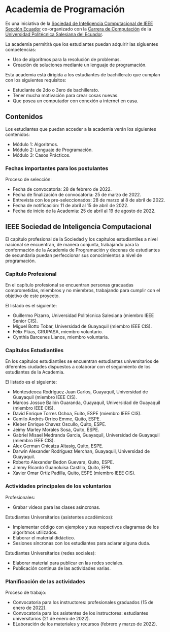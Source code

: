 # Academia de Programación

Es una iniciativa de la [Sociedad de Inteligencia Computacional de IEEE Sección Ecuador](https://www.facebook.com/IEEECISEcuador) co-organizado con la [Carrera de Computación](https://www.facebook.com/ComputacionUPSGYE) de la [Universidad Politécnica Salesiana del Ecuador](https://www.ups.edu.ec/).

La academia permitirá que los estudiantes puedan adquirir las sigiuentes competencias:

- Uso de algoritmos para la resolución de problemas.
- Creación de soluciones mediante un lenguaje de programación.

Esta academia está dirigida a los estudiantes de bachillerato que cumplan con los siguientes requisitos:

- Estudiante de 2do o 3ero de bachillerato.
- Tener mucha motivación para crear cosas nuevas.
- Que posea un computador con conexión a internet en casa.

## Contenidos

Los estudiantes que puedan acceder a la academia verán los siguientes contenidos:

- Módulo 1: Algoritmos.
- Módulo 2: Lenguaje de Programación.
- Módulo 3: Casos Prácticos. 

### Fechas importantes para los postulantes

Proceso de selección: 

- Fecha de convocatoria: 28 de febrero de 2022.
- Fecha de finalización de convocatoria: 25 de marzo de 2022.
- Entrevista con los pre-seleccionados: 28 de marzo al 8 de abril de 2022.
- Fecha de notificación: 11 de abril al 15 de abril de 2022.
- Fecha de inicio de la Academia: 25 de abril al 19 de agosto de 2022.

## IEEE Sociedad de Inteligencia Computacional

El capitulo profesional de la Sociedad y los capítulos estudiantiles a nivel nacional se encuentran, de manera conjunta, trabajando para la conformación de la Academia de Programación y decenas de estudiantes de secundaria puedan perfeccionar sus conocimientos a nivel de programación.

### Capítulo Profesional

En el capítulo profesional se encuentran personas gracuadas comprometidas, miembros y no miembros, trabajando para cumplir con el objetivo de este proyecto.

El listado es el siguiente:

- Guillermo Pizarro, Universidad Politécnica Salesiana (miembro IEEE Senior CIS).
- Miguel Botto Tobar, Universidad de Guayaquil (miembro IEEE CIS).
- Félix Plúas, GRUPASA, miembro voluntario.
- Cynthia Barcenes Llanos, miembro voluntaria. 

### Capítulos Estudiantiles

En los capítulos estudiantiles se encuentran estudiantes universitarios de diferentes ciudades dispuestos a colaborar con el seguimiento de los estudiantes de la Academia.

El listado es el siguiente:

- Montesdeoca Rodríguez Juan Carlos, Guayaquil, Universidad de Guayaquil (miembro IEEE CIS).
- Marcos Jossue Bailón Guaranda, Guayaquil, Universidad de Guayaquil (miembro IEEE CIS).
- David Enrique Torres Ochoa, Euito, ESPE (miembro IEEE CIS).
- Camilo Andrés Orrico Emme, Quito, ESPE.
- Kleber Enrique Chavez Oscullo, Quito, ESPE.
- Jeimy Marley Morales Sosa, Quito, ESPE.
- Gabriel Misael Medranda Garcia, Guayaquil, Universidad de Guayaquil (miembro IEEE CIS).
- Alex German Chicaiza Altasig, Quito, ESPE.
- Darwin Alexander Rodríguez Merchan, Guayaquil, Universidad de Guayaquil.
- Roberto Alexander Bedon Guevara, Quito, ESPE.
- Jimmy Ricardo Guanoluisa Castillo, Quito, EPN.
- Xavier Omar Ortiz Padilla, Quito, ESPE (miembro IEEE CIS). 

### Actividades principales de los voluntarios

Profesionales:
- Grabar videos para las clases asíncronas.

Estudiantes Universitarios (asistentes académicos):
- Implementar código con ejemplos y sus respectivos diagramas de los algoritmos utilizados.
- Elaborar el material didáctico.
- Sesiones síncronas con los estudiantes para aclarar alguna duda.

Estudiantes Universitarios (redes sociales):
- Elaborar material para publicar en las redes sociales.
- Publicación continua de las actividades varias.

### Planificación de las actividades

Proceso de trabajo:

- Convocatoria para los instructores: profesionales graduados (15 de enero de 2022).
- Convocatoria para los asistentes de los instructores: estudiantes universitarios (21 de enero de 2022).
- ELaboración de los materiales y recursos (febrero y marzo de 2022).
